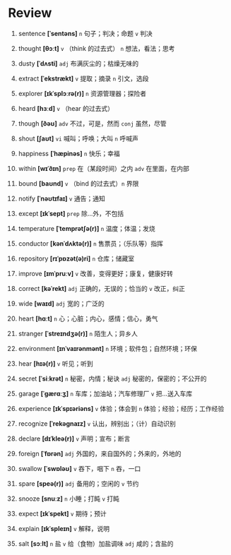 # Review
1. sentence **[ˈsentəns]** `n` 句子；判决；命题 `v` 判决

2. thought **[θɔːt]** `v` （think 的过去式） `n` 想法，看法；思考

3. dusty **[ˈdʌsti]** `adj` 布满灰尘的；枯燥无味的

4. extract **[ˈekstrækt]** `v` 提取；摘录 `n` 引文，选段

5. explorer **[ɪkˈsplɔːrə(r)]** `n` 资源管理器；探险者

6. heard **[hɜːd]** `v` （hear 的过去式）

7. though **[ðəʊ]** `adv` 不过，可是，然而 `conj` 虽然，尽管

8. shout **[ʃaʊt]** `vi` 喊叫；呼唤；大叫 `n` 呼喊声

9. happiness **[ˈhæpinəs]** `n` 快乐；幸福

10. within **[wɪˈðɪn]** `prep` 在（某段时间）之内 `adv` 在里面，在内部

11. bound **[baʊnd]** `v` （bind 的过去式）`n` 界限

12. notify **[ˈnəʊtɪfaɪ]** `v` 通告；通知

13. except **[ɪkˈsept]** `prep` 除...外，不包括

14. temperature **[ˈtemprətʃə(r)]** `n` 温度；体温；发烧

15. conductor **[kənˈdʌktə(r)]** `n` 售票员；（乐队等）指挥

16. repository **[rɪˈpɒzət(ə)ri]** `n` 仓库；储藏室

17. improve **[ɪmˈpruːv]** `v` 改善，变得更好；康复，健康好转

18. correct **[kəˈrekt]** `adj` 正确的，无误的；恰当的 `v` 改正，纠正

19. wide **[waɪd]** `adj` 宽的；广泛的

20. heart **[hɑːt]** `n` 心；心脏；内心，感情；信心，勇气

21. stranger **[ˈstreɪndʒə(r)]** `n` 陌生人；异乡人

22. environment **[ɪnˈvaɪrənmənt]** `n` 环境；软件包；自然环境；环保

23. hear **[hɪə(r)]** `v` 听见；听到

24. secret **[ˈsiːkrət]** `n` 秘密，内情；秘诀 `adj` 秘密的，保密的；不公开的

25. garage **[ˈɡærɑːʒ]** `n` 车库；加油站；汽车修理厂 `v` 把...送入车库

26. experience **[ɪkˈspɪəriəns]** `v` 体验；体会到 `n` 体验；经验；经历；工作经验

27. recognize **[ˈrekəɡnaɪz]** `v` 认出，辨别出；（计）自动识别

28. declare **[dɪˈkleə(r)]** `v` 声明；宣布；断言

29. foreign **[ˈfɒrən]** `adj` 外国的，来自国外的；外来的，外地的

30. swallow **[ˈswɒləʊ]** `v` 吞下，咽下 `n` 吞，一口

31. spare **[speə(r)]** `adj` 备用的；空闲的 `v` 节约

32. snooze **[snuːz]** `n` 小睡；打盹 `v` 打盹

33. expect **[ɪkˈspekt]** `v` 期待；预计

34. explain **[ɪkˈspleɪn]** `v` 解释，说明

35. salt **[sɔːlt]** `n` 盐 `v` 给（食物）加盐调味 `adj` 咸的；含盐的

